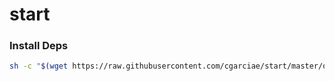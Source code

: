# start

### Install Deps
```bash
sh -c "$(wget https://raw.githubusercontent.com/cgarciae/start/master/osx/deps.sh -O -)"
```